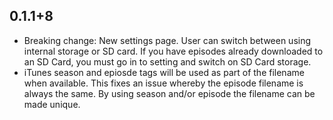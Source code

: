 ## 0.1.1+8

- Breaking change: New settings page. User can switch between using internal storage or SD card. If you have episodes already downloaded to an SD Card, you must go in to setting and switch on SD Card storage.
- iTunes season and epiosde tags will be used as part of the filename when available. This fixes an issue whereby the episode filename is always the same. By using season and/or episode the filename can be made unique.
